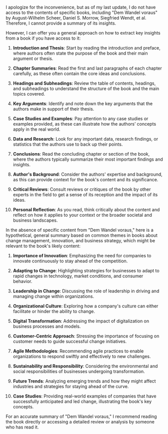 I apologize for the inconvenience, but as of my last update, I do not have access to the contents of specific books, including "Dem Wandel voraus" by August-Wilhelm Scheer, Daniel S. Morrow, Siegfried Wendt, et al. Therefore, I cannot provide a summary of its insights.

However, I can offer you a general approach on how to extract key insights from a book if you have access to it:

1. **Introduction and Thesis**: Start by reading the introduction and preface, where authors often state the purpose of the book and their main argument or thesis.

2. **Chapter Summaries**: Read the first and last paragraphs of each chapter carefully, as these often contain the core ideas and conclusions.

3. **Headings and Subheadings**: Review the table of contents, headings, and subheadings to understand the structure of the book and the main topics covered.

4. **Key Arguments**: Identify and note down the key arguments that the authors make in support of their thesis.

5. **Case Studies and Examples**: Pay attention to any case studies or examples provided, as these can illustrate how the authors’ concepts apply in the real world.

6. **Data and Research**: Look for any important data, research findings, or statistics that the authors use to back up their points.

7. **Conclusions**: Read the concluding chapter or section of the book, where the authors typically summarize their most important findings and insights.

8. **Author's Background**: Consider the authors' expertise and background, as this can provide context for the book's content and its significance.

9. **Critical Reviews**: Consult reviews or critiques of the book by other experts in the field to get a sense of its reception and the impact of its ideas.

10. **Personal Reflection**: As you read, think critically about the content and reflect on how it applies to your context or the broader societal and business landscapes.

In the absence of specific content from "Dem Wandel voraus," here is a hypothetical, general summary based on common themes in books about change management, innovation, and business strategy, which might be relevant to the book's likely content:

1. **Importance of Innovation**: Emphasizing the need for companies to innovate continuously to stay ahead of the competition.

2. **Adapting to Change**: Highlighting strategies for businesses to adapt to rapid changes in technology, market conditions, and consumer behavior.

3. **Leadership in Change**: Discussing the role of leadership in driving and managing change within organizations.

4. **Organizational Culture**: Exploring how a company's culture can either facilitate or hinder the ability to change.

5. **Digital Transformation**: Addressing the impact of digitalization on business processes and models.

6. **Customer-Centric Approach**: Stressing the importance of focusing on customer needs to guide successful change initiatives.

7. **Agile Methodologies**: Recommending agile practices to enable organizations to respond swiftly and effectively to new challenges.

8. **Sustainability and Responsibility**: Considering the environmental and social responsibilities of businesses undergoing transformation.

9. **Future Trends**: Analyzing emerging trends and how they might affect industries and strategies for staying ahead of the curve.

10. **Case Studies**: Providing real-world examples of companies that have successfully anticipated and led change, illustrating the book's key concepts.

For an accurate summary of "Dem Wandel voraus," I recommend reading the book directly or accessing a detailed review or analysis by someone who has read it.